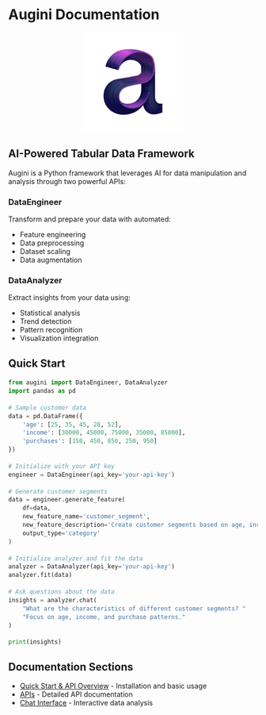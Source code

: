 # Augini Documentation

<p align="center">
  <img src="assets/images/logo_augini.png" alt="augini logo" width="200"/>
</p>


## AI-Powered Tabular Data Framework

Augini is a Python framework that leverages AI for data manipulation and analysis through two powerful APIs:

### DataEngineer
Transform and prepare your data with automated:
- Feature engineering
- Data preprocessing
- Dataset scaling
- Data augmentation

### DataAnalyzer
Extract insights from your data using:
- Statistical analysis
- Trend detection
- Pattern recognition
- Visualization integration

## Quick Start

```python
from augini import DataEngineer, DataAnalyzer
import pandas as pd

# Sample customer data
data = pd.DataFrame({
    'age': [25, 35, 45, 28, 52],
    'income': [30000, 45000, 75000, 35000, 85000],
    'purchases': [150, 450, 850, 250, 950]
})

# Initialize with your API key
engineer = DataEngineer(api_key='your-api-key')

# Generate customer segments
data = engineer.generate_feature(
    df=data,
    new_feature_name='customer_segment',
    new_feature_description='Create customer segments based on age, income, and purchases',
    output_type='category'
)

# Initialize analyzer and fit the data
analyzer = DataAnalyzer(api_key='your-api-key')
analyzer.fit(data)

# Ask questions about the data
insights = analyzer.chat(
    "What are the characteristics of different customer segments? "
    "Focus on age, income, and purchase patterns."
)

print(insights)
```

## Documentation Sections

- [Quick Start & API Overview](quick-start.md) - Installation and basic usage
- [APIs](data-engineer.md) - Detailed API documentation
- [Chat Interface](chat.md) - Interactive data analysis
